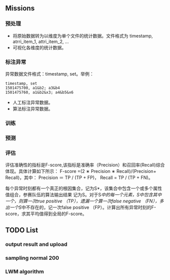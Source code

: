 ## Missions

### 预处理

- 将原始数据转为以维度为单个文件的统计数据。文件格式为 timestamp, atrri_item_1, attri_item_2, ...
- 可视化各维度的统计数据。

### 标注异常

异常数据文件格式：timestamp, set。举例：

```
timestamp, set
1501475700, a1&b2; a3&b4
1501475760, a1&b2&x3; a4&b5&x6
```

- 人工标注异常数据。
- 算法标注异常数据。

### 训练

### 预测

### 评估

评估准确性的指标是F-score,该指标是准确率（Precision）和召回率(Recall)综合体现。具体计算如下所示：
F-score =(2 ∗ Precision ∗ Recall)/(Precision+ Recall)，其中：
Precision ＝ TP / (TP + FP)，
Recall = TP / (TP + FN)。

每个异常时刻都有一个真正的根因集合，记为S*，该集合中包含一个或多个属性值组合，参赛队伍的算法输出结果 记为S。对于S*中的每一个元素，S中包含其中一个，则算一次true positive （TP），遗漏一个算一次false negative （FN），多出一个S*中不存在的，记一次false positive （FP）。计算出所有异常时刻的F-score，求其平均值得到全局的F-score。

## TODO List

### output result and upload

### sampling normal 200

### LWM algorithm
